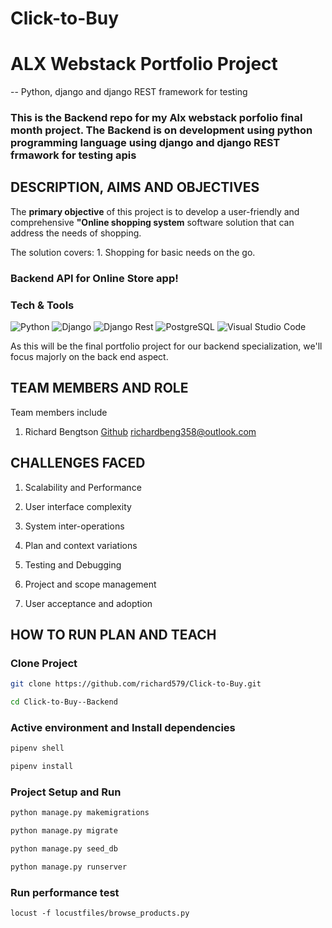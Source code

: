 # Click-to-Buy
# ALX Webstack Portfolio Project

-- Python, django and django REST framework for testing 

### This is the Backend repo for my Alx webstack porfolio final month project. The Backend is on development using python programming language using django and django REST frmawork for testing apis

## DESCRIPTION, AIMS AND OBJECTIVES

The **primary objective** of this project is to develop a user-friendly and comprehensive **"Online shopping system** software solution that can address the needs of shopping.

The solution covers:
	1. Shopping for basic needs on the go.
 
### Backend API for Online Store app!

### Tech & Tools

<img alt="Python" src="https://img.shields.io/badge/Python-blue?style=for-the-badge&logo=python&logoColor=FFD43B"/> <img alt="Django" src="https://img.shields.io/badge/Django-092E20?style=for-the-badge&logo=django&logoColor=green"/>
<img alt="Django Rest" src="https://img.shields.io/badge/django%20rest-ff1709?style=for-the-badge&logo=django&logoColor=white"/> <img alt="PostgreSQL" src="https://img.shields.io/badge/PostgreSQL-316192?style=for-the-badge&logo=postgresql&logoColor=white"/>
<img alt="Visual Studio Code" src="https://img.shields.io/badge/Visual%20Studio%20Code-0078d7.svg?&style=for-the-badge&logo=visual-studio-code&logoColor=white"/>

 As this will be the final portfolio project for our backend specialization, we'll focus majorly on the back end aspect.
 
## TEAM MEMBERS AND ROLE
Team members include
  1. Richard Bengtson
[Github](https://github.com/richard579)
richardbeng358@outlook.com

## CHALLENGES FACED

1. Scalability and Performance

2. User interface complexity

3. System inter-operations

4. Plan and context variations

5. Testing and Debugging

6. Project and scope management

7. User acceptance and adoption

## HOW TO RUN PLAN AND TEACH

### Clone Project
```sh
git clone https://github.com/richard579/Click-to-Buy.git
```
```sh
cd Click-to-Buy--Backend
```

### Active environment and Install dependencies
```sh
pipenv shell
```
```sh
pipenv install
```
### Project Setup and Run

```sh
python manage.py makemigrations
```
```sh
python manage.py migrate
```

```sh
python manage.py seed_db
```

```sh
python manage.py runserver
```

### Run performance test

`locust -f locustfiles/browse_products.py`
